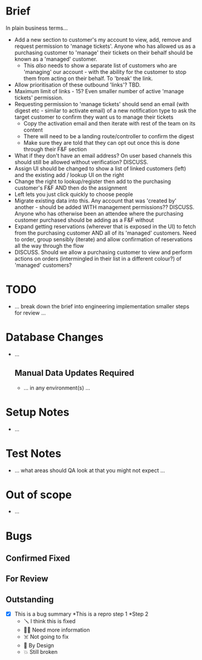 
# Brief
In plain business terms...

* Add a new section to customer's my account to view, add, remove and request permission to 'manage tickets'. Anyone who has allowed us as a purchasing customer to 'manage' their tickets on their behalf should be known as a 'managed' customer.
    * This *also* needs to show a separate list of customers who are 'managing' our account - with the ability for the customer to stop them from acting on their behalf. To 'break' the link.
* Allow prioritisation of these outbound 'links'? TBD.
* Maximum limit of links - 15? Even smaller number of active 'manage tickets' permission.
* Requesting permission to 'manage tickets' should send an email (with digest etc - similar to activate email) of a new notification type to ask the target customer to confirm they want us to manage their tickets
    * Copy the activation email and then iterate with rest of the team on its content
    * There will need to be a landing route/controller to confirm the digest
    * Make sure they are told that they can opt out once this is done through their F&F section
* What if they don't have an email address? On user based channels this should still be allowed without verification? DISCUSS.
* Assign UI should be changed to show a list of linked customers (left) and the existing add / lookup UI on the right
* Change the right to lookup/register then add to the purchasing customer's F&F AND then do the assignment
* Left lets you just click quickly to choose people
* Migrate existing data into this. Any account that was 'created by' another - should be added WITH management permissions?? DISCUSS. Anyone who has otherwise been an attendee where the purchasing customer purchased should be adding as a F&F without 
* Expand getting reservations (wherever that is exposed in the UI) to fetch from the purchasing customer AND all of its 'managed' customers. Need to order, group sensibly (iterate) and allow confirmation of reservations all the way through the flow
* DISCUSS. Should we allow a purchasing customer to view and perform actions on orders (intermingled in their list in a different colour?) of 'managed' customers?
	

# TODO
* ... break down the brief into engineering implementation smaller steps for review ... 

# Database Changes
* ...

    ## Manual Data Updates Required
    * ... in any environment(s) ...

# Setup Notes
* ...

# Test Notes
* ... what areas should QA look at that you might not expect ...

# Out of scope
* ...

# Bugs

## Confirmed Fixed

## For Review

## Outstanding

- [x] This is a bug summary
  *This is a repro step 1
  *Step 2
  * :screwdriver: I think this is fixed
  * :raising_hand_man: Need more information
  * :skull_and_crossbones: Not going to fix
  * :art: By Design
  * :boom: Still broken




